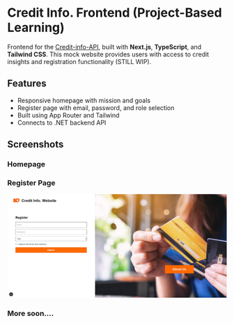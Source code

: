 
# Credit Info. Frontend (Project-Based Learning) 

Frontend for the [Credit-info-API](https://github.com/NawafAldhawi/Credit-info-API), built with **Next.js**, **TypeScript**, and **Tailwind CSS**. This mock website provides users with access to credit insights and registration functionality (STILL WIP).

## Features

- Responsive homepage with mission and goals
- Register page with email, password, and role selection
- Built using App Router and Tailwind
- Connects to .NET backend API

## Screenshots

### Homepage


### Register Page
![Register Page](public/Screenshots/registerpage.jpg)

### More soon.... 
